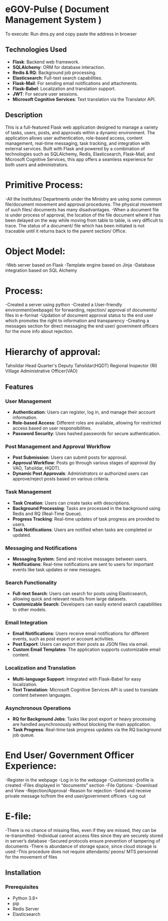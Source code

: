 # eGOV-Pulse ( Document Management System )
 
To execute: Run dms.py and copy paste the address in browser

## Technologies Used
- **Flask**: Backend web framework.
- **SQLAlchemy**: ORM for database interaction.
- **Redis & RQ**: Background job processing.
- **Elasticsearch**: Full-text search capabilities.
- **Flask-Mail**: For sending email notifications and attachments.
- **Flask-Babel**: Localization and translation support.
- **JWT**: For secure user sessions.
- **Microsoft Cognitive Services**: Text translation via the Translator API.

## Description

This is a full-featured Flask web application designed to manage a variety of tasks, users, posts, and approvals within a dynamic environment. The application allows user authentication, role-based access, content management, real-time messaging, task tracking, and integration with external services. Built with Flask and powered by a combination of technologies such as SQLAlchemy, Redis, Elasticsearch, Flask-Mail, and Microsoft Cognitive Services, this app offers a seamless experience for both users and administrators.

# Primitive Process:

-All the Institutes/ Departments under the Ministry are using some common file/document movement and approval procedures. The physical movement of such files/ documents has many disadvantages.
-When a document file is under process of approval, the location of the file document where it has been delayed on the way while moving from table to table, is very difficult to trace. The status of a document/ file which has been initiated is not traceable until it returns back to the parent section/ Office.


# Object Model: 

-Web server based on Flask
-Template engine based on Jinja
-Database integration based on SQL Alchemy


# Process: 

-Created a server using python
-Created a User-friendly environment(webpage) for forwarding, rejection/ approval of documents/ files in e-format
-Updation of document approval status to the end user which promotes the right to information and transparency
-Creating a messages section for direct messaging the end user/ government officers for the more info about rejection.


# Hierarchy of approval:

Tahsildar
Head Quarter's Deputy Tahsildar(HQDT)
Regional Inspector (RI)
Village Administrative Officer(VAO)

## Features

### User Management
- **Authentication**: Users can register, log in, and manage their account information.
- **Role-based Access**: Different roles are available, allowing for restricted access based on user responsibilities.
- **Password Security**: Uses hashed passwords for secure authentication.

### Post Management and Approval Workflow
- **Post Submission**: Users can submit posts for approval.
- **Approval Workflow**: Posts go through various stages of approval (by VAO, Tahsildar, HQDT).
- **Dynamic Post Approvals**: Administrators or authorized users can approve/reject posts based on various criteria.

### Task Management
- **Task Creation**: Users can create tasks with descriptions.
- **Background Processing**: Tasks are processed in the background using Redis and RQ (Real-Time Queue).
- **Progress Tracking**: Real-time updates of task progress are provided to users.
- **Task Notifications**: Users are notified when tasks are completed or updated.

### Messaging and Notifications
- **Messaging System**: Send and receive messages between users.
- **Notifications**: Real-time notifications are sent to users for important events like task updates or new messages.

### Search Functionality
- **Full-text Search**: Users can search for posts using Elasticsearch, allowing quick and relevant results from large datasets.
- **Customizable Search**: Developers can easily extend search capabilities to other models.

### Email Integration
- **Email Notifications**: Users receive email notifications for different events, such as post export or account activities.
- **Post Export**: Users can export their posts as JSON files via email.
- **Custom Email Templates**: The application supports customizable email content.

### Localization and Translation
- **Multi-language Support**: Integrated with Flask-Babel for easy localization.
- **Text Translation**: Microsoft Cognitive Services API is used to translate content between languages.

### Asynchronous Operations
- **RQ for Background Jobs**: Tasks like post export or heavy processing are handled asynchronously without blocking the main application.
- **Task Progress**: Real-time task progress updates via the RQ background job queue.


# End User/ Government Officer Experience:
 
-Register in the webpage
-Log in to the webpage
-Customized profile is created
-Files displayed in “documents” section
-File Options:
-Download and View
-Rejection/Approval
-Reason for rejection
-Send and receive private message to/from the end user/government officers
-Log out


# E-file:

-There is no chance of missing files, even if they are missed, they can be re-transmitted
-Individual cannot access files since they are securely stored in server’s database
-Secured protocols ensure prevention of tampering of documents
-There is abundance of storage space, since cloud storage is used
-This procedure does not require attendants/ peons/ MTS personnel for the movement of files

## Installation

### Prerequisites
- Python 3.8+
- pip
- Redis Server
- Elasticsearch
